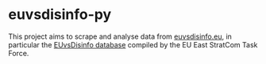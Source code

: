 # euvsdisinfo-py

This project aims to scrape and analyse data from [euvsdisinfo.eu](https://euvsdisinfo.eu/), in particular the [EUvsDisinfo database](https://euvsdisinfo.eu/disinformation-cases/) compiled by the EU East StratCom Task Force. 

